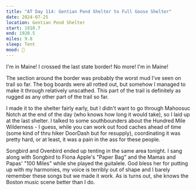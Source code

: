 ```yaml
---
title: "AT Day 114: Gentian Pond Shelter to Full Goose Shelter"
date: 2024-07-25
location: Gentian Pond Shelter
start: 1910.7
end: 1920.5
miles: 9.8
sleep: Tent
mood: 🙂
---
```

I'm in Maine! I crossed the last state border! No more! I'm in Maine!

The section around the border was probably the worst mud I've seen on trail so far. The bog boards were all rotted out, but somehow I managed to make it through relatively unscathed. This part of the trail is definitely as rugged as any other part of the trail so far.

I made it to the shelter fairly early, but I didn't want to go through Mahoosuc Notch at the end of the day (who knows how long it would take), so I laid up at the last shelter. I talked to some southbounders about the Hundred Mile Wilderness - I guess, while you can work out food caches ahead of time (some kind of thru hiker DoorDash but for resupply), coordinating it was pretty hard, or at least, it was a pain in the ass for these people.

Songbird and Ovenbird ended up tenting in the same area tonight. I sang along with Songbird to Fiona Apple's "Paper Bag" and the Mamas and Papas' "100 Miles" while she played the guitalele. God bless her for putting up with my harmonies, my voice is terribly out of shape and I barely remember these songs but we made it work. As is turns out, she knows the Boston music scene better than I do.
